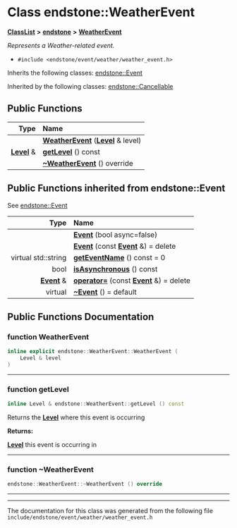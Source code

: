 

# Class endstone::WeatherEvent



[**ClassList**](annotated.md) **>** [**endstone**](namespaceendstone.md) **>** [**WeatherEvent**](classendstone_1_1WeatherEvent.md)



_Represents a Weather-related event._ 

* `#include <endstone/event/weather/weather_event.h>`



Inherits the following classes: [endstone::Event](classendstone_1_1Event.md)


Inherited by the following classes: [endstone::Cancellable](classendstone_1_1Cancellable.md)




















































## Public Functions

| Type | Name |
| ---: | :--- |
|   | [**WeatherEvent**](#function-weatherevent) ([**Level**](classendstone_1_1Level.md) & level) <br> |
|  [**Level**](classendstone_1_1Level.md) & | [**getLevel**](#function-getlevel) () const<br> |
|   | [**~WeatherEvent**](#function-weatherevent) () override<br> |


## Public Functions inherited from endstone::Event

See [endstone::Event](classendstone_1_1Event.md)

| Type | Name |
| ---: | :--- |
|   | [**Event**](classendstone_1_1Event.md#function-event-12) (bool async=false) <br> |
|   | [**Event**](classendstone_1_1Event.md#function-event-22) (const [**Event**](classendstone_1_1Event.md) &) = delete<br> |
| virtual std::string | [**getEventName**](classendstone_1_1Event.md#function-geteventname) () const = 0<br> |
|  bool | [**isAsynchronous**](classendstone_1_1Event.md#function-isasynchronous) () const<br> |
|  [**Event**](classendstone_1_1Event.md) & | [**operator=**](classendstone_1_1Event.md#function-operator) (const [**Event**](classendstone_1_1Event.md) &) = delete<br> |
| virtual  | [**~Event**](classendstone_1_1Event.md#function-event) () = default<br> |






















































## Public Functions Documentation




### function WeatherEvent 

```C++
inline explicit endstone::WeatherEvent::WeatherEvent (
    Level & level
) 
```




<hr>



### function getLevel 

```C++
inline Level & endstone::WeatherEvent::getLevel () const
```



Returns the [**Level**](classendstone_1_1Level.md) where this event is occurring




**Returns:**

[**Level**](classendstone_1_1Level.md) this event is occurring in 





        

<hr>



### function ~WeatherEvent 

```C++
endstone::WeatherEvent::~WeatherEvent () override
```




<hr>

------------------------------
The documentation for this class was generated from the following file `include/endstone/event/weather/weather_event.h`

